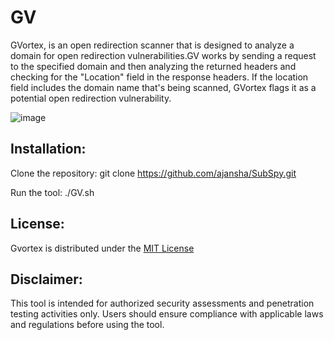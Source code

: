 # GV
GVortex, is an open redirection scanner that is designed to analyze a  domain for open redirection vulnerabilities.GV works by sending a  request to the specified domain and then analyzing the returned headers and  checking for the "Location" field in the response headers. If the location field includes the domain name that's being scanned, GVortex flags it as a potential open redirection vulnerability.

![image](https://github.com/ajansha/GV/assets/68161367/9459c406-5fe4-4218-8c50-e4cc69e4df3d)

## Installation:

Clone the repository: git clone https://github.com/ajansha/SubSpy.git

Run the tool: ./GV.sh

## License:
Gvortex is distributed under the [MIT License](https://github.com/ajansha/GV/blob/main/LICENSE)

## Disclaimer:
This tool is intended for authorized security assessments and penetration testing activities only. Users should ensure compliance with applicable laws and regulations before using the tool.

